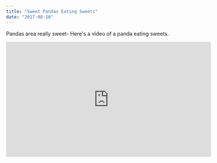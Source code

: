 ```yaml
---
title: "Sweet Pandas Eating Sweets"
date: "2017-08-10"
---
```

Pandas area really sweet-
Here's a video of a panda eating sweets.
<iframe width="560" height="315" src="https://www.youtube.com/embed/4n0xNbfJLR8" frameborder="0" allowfullscreen></iframe>